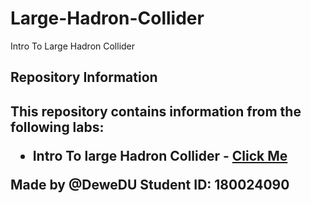 # Large-Hadron-Collider
Intro To Large Hadron Collider

<h2>Repository Information<h2>
This repository contains information from the following labs:

* Intro To large Hadron Collider - <a href="LHC!.html">Click Me</a>

Made by @DeweDU
Student ID: 180024090
